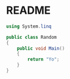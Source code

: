 ﻿# README

```csharp
using System.linq

public class Random
{
    public void Main()
    {
        return "Yo";
    }
}
```

